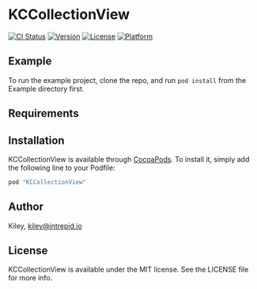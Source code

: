 # KCCollectionView

[![CI Status](http://img.shields.io/travis/Kiley/KCCollectionView.svg?style=flat)](https://travis-ci.org/Kiley/KCCollectionView)
[![Version](https://img.shields.io/cocoapods/v/KCCollectionView.svg?style=flat)](http://cocoapods.org/pods/KCCollectionView)
[![License](https://img.shields.io/cocoapods/l/KCCollectionView.svg?style=flat)](http://cocoapods.org/pods/KCCollectionView)
[![Platform](https://img.shields.io/cocoapods/p/KCCollectionView.svg?style=flat)](http://cocoapods.org/pods/KCCollectionView)

## Example

To run the example project, clone the repo, and run `pod install` from the Example directory first.

## Requirements

## Installation

KCCollectionView is available through [CocoaPods](http://cocoapods.org). To install
it, simply add the following line to your Podfile:

```ruby
pod "KCCollectionView"
```

## Author

Kiley, kiley@intrepid.io

## License

KCCollectionView is available under the MIT license. See the LICENSE file for more info.
